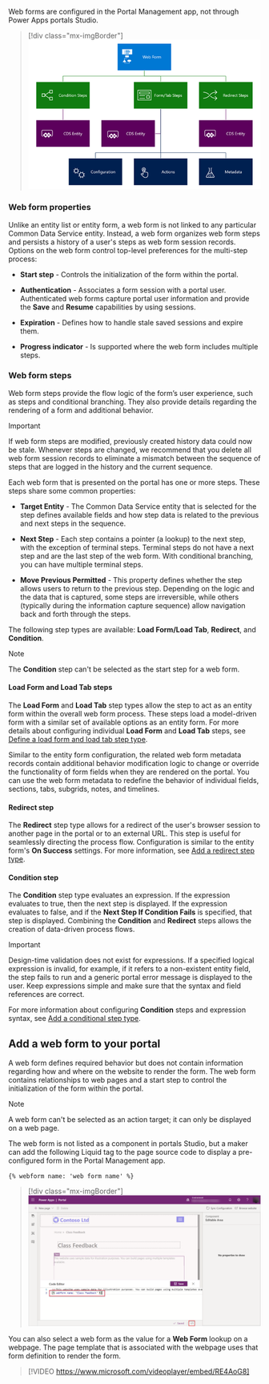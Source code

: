 Web forms are configured in the Portal Management app, not through Power Apps portals Studio.

> [!div class="mx-imgBorder"]
> [![Web form overview](../media/web-form-overview.png)](../media/web-form-overview.png#lightbox)

### Web form properties

Unlike an entity list or entity form, a web form is not linked to any particular Common Data Service entity. Instead, a web form organizes web form steps and persists a history of a user's steps as web form session records. Options on the web form control top-level preferences for the multi-step process:

- **Start step** - Controls the initialization of the form within the portal.

- **Authentication** - Associates a form session with a portal user. Authenticated web forms capture portal user information and provide the **Save** and **Resume** capabilities by using sessions.

- **Expiration** - Defines how to handle stale saved sessions and expire them.

- **Progress indicator** - Is supported where the web form includes multiple steps.

### Web form steps

Web form steps provide the flow logic of the form’s user experience, such as steps and conditional branching. They also provide details regarding the rendering of a form and additional behavior.

> [!IMPORTANT]
> If web form steps are modified, previously created history data could now be stale. Whenever steps are changed, we recommend that you delete all web form session records to eliminate a mismatch between the sequence of steps that are logged in the history and the current sequence.

Each web form that is presented on the portal has one or more steps. These steps share some common properties:

- **Target Entity** - The Common Data Service entity that is selected for the step defines available fields and how step data is related to the previous and next steps in the sequence.

- **Next Step** - Each step contains a pointer (a lookup) to the next step, with the exception of terminal steps. Terminal steps do not have a next step and are the last step of the web form. With conditional branching, you can have multiple terminal steps.

- **Move Previous Permitted** - This property defines whether the step allows users to return to the previous step. Depending on the logic and the data that is captured, some steps are irreversible, while others (typically during the information capture sequence) allow navigation back and forth through the steps.

The following step types are available: **Load Form/Load Tab**, **Redirect**, and **Condition**.

> [!NOTE]
> The **Condition** step can't be selected as the start step for a web form.

#### Load Form and Load Tab steps

The **Load Form** and **Load Tab** step types allow the step to act as an entity form within the overall web form process. These steps load a model-driven form with a similar set of available options as an entity form. For more details about configuring individual **Load Form** and **Load Tab** steps, see [Define a load form and load tab step type](https://docs.microsoft.com/powerapps/maker/portals/configure/load-form-step/?azure-portal=true).

Similar to the entity form configuration, the related web form metadata records contain additional behavior modification logic to change or override the functionality of form fields when they are rendered on the portal. You can use the web form metadata to redefine the behavior of individual fields, sections, tabs, subgrids, notes, and timelines.

#### Redirect step

The **Redirect** step type allows for a redirect of the user's browser session to another page in the portal or to an external URL. This step is useful for seamlessly directing the process flow. Configuration is similar to the entity form's **On Success** settings. For more information, see [Add a redirect step type](https://docs.microsoft.com/powerapps/maker/portals/configure/add-redirect-step/?azure-portal=true).

#### Condition step

The **Condition** step type evaluates an expression. If the expression evaluates to true, then the next step is displayed. If the expression evaluates to false, and if the **Next Step If Condition Fails** is specified, that step is displayed. Combining the **Condition** and **Redirect** steps allows the creation of data-driven process flows.

> [!IMPORTANT]
> Design-time validation does not exist for expressions. If a specified logical expression is invalid, for example, if it refers to a non-existent entity field, the step fails to run and a generic portal error message is displayed to the user. Keep expressions simple and make sure that the syntax and field references are correct.

For more information about configuring **Condition** steps and expression syntax, see [Add a conditional step type](https://docs.microsoft.com/powerapps/maker/portals/configure/add-conditional-step/?azure-portal=true).

## Add a web form to your portal

A web form defines required behavior but does not contain information regarding how and where on the website to render the form. The web form contains relationships to web pages and a start step to control the initialization of the form within the portal.

> [!NOTE]
> A web form can't be selected as an action target; it can only be displayed on a web page.

The web form is not listed as a component in portals Studio, but a maker can add the following Liquid tag to the page source code to display a pre-configured form in the Portal Management app.

```twig
{% webform name: 'web form name' %}
```

> [!div class="mx-imgBorder"]
> [![Web form added to web page in Portal Studio](../media/web-form-portal-studio.png)](../media/web-form-portal-studio.png#lightbox)

You can also select a web form as the value for a **Web Form** lookup on a webpage. The page template that is associated with the webpage uses that form definition to render the form.

> [!VIDEO https://www.microsoft.com/videoplayer/embed/RE4AoG8]

